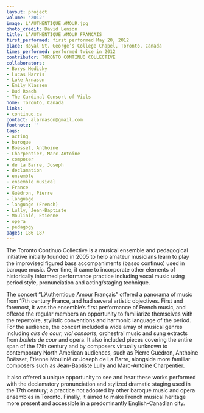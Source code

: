 ```yaml
---
layout: project
volume: '2012'
image: L'AUTHENTIQUE_AMOUR.jpg
photo_credit: David Lenson
title: L’AUTHENTIQUE AMOUR FRANCAIS
first_performed: first performed May 20, 2012
place: Royal St. George’s College Chapel, Toronto, Canada
times_performed: performed twice in 2012
contributor: TORONTO CONTINUO COLLECTIVE
collaborators:
- Borys Medicky
- Lucas Harris
- Luke Arnason
- Emily Klassen
- Bud Roach
- The Cardinal Consort of Viols
home: Toronto, Canada
links:
- continuo.ca
contact: alarnason@gmail.com
footnote: ''
tags:
- acting
- baroque
- Boësset, Anthoine
- Charpentier, Marc-Antoine
- composer
- de la Barre, Joseph
- declamation
- ensemble
- ensemble musical
- France
- Guédron, Pierre
- language
- language (French)
- Lully, Jean-Baptiste
- Moulinié, Etienne
- opera
- pedagogy
pages: 186-187
---
```


The Toronto Continuo Collective is a musical ensemble and pedagogical initiative initially founded in 2005 to help amateur musicians learn to play the improvised figured bass accompaniments (basso continuo) used in baroque music. Over time, it came to incorporate other elements of historically informed performance practice including vocal music using period style, pronunciation and acting/staging technique.

The concert “L’Authentique Amour Français” offered a panorama of music from 17th century France, and had several artistic objectives. First and foremost, it was the ensemble’s first performance of French music, and offered the regular members an opportunity to familiarize themselves with the repertoire, stylistic conventions and harmonic language of the period. For the audience, the concert included a wide array of musical genres including _airs de cour_, _viol consorts_, orchestral music and sung extracts from _ballets de cour_ and opera. It also included pieces covering the entire span of the 17th century and by composers virtually unknown to contemporary North American audiences, such as Pierre Guédron, Anthoine Boësset, Etienne Moulinié or Joseph de La Barre, alongside more familiar composers such as Jean-Baptiste Lully and Marc-Antoine Charpentier.

It also offered a unique opportunity to see and hear these works performed with the declamatory pronunciation and stylized dramatic staging used in the 17th century; a practice not adopted by other baroque music and opera ensembles in Toronto. Finally, it aimed to make French musical heritage more present and accessible in a predominantly English-Canadian city.
